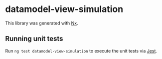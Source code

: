 # datamodel-view-simulation

This library was generated with [Nx](https://nx.dev).

## Running unit tests

Run `ng test datamodel-view-simulation` to execute the unit tests via [Jest](https://jestjs.io).
